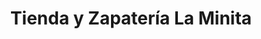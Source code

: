 ---
title: "Tienda y Zapatería La Minita"
url: /santa-cruz/tienda-y-zapateria-la-minita/
shop: Schuhe
---